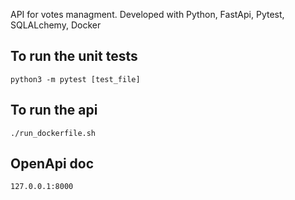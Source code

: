API for votes managment. Developed with Python, FastApi, Pytest, SQLALchemy, Docker

## To run the unit tests
```
python3 -m pytest [test_file]
```

## To run the api
```
./run_dockerfile.sh
```

## OpenApi doc
```
127.0.0.1:8000
```
